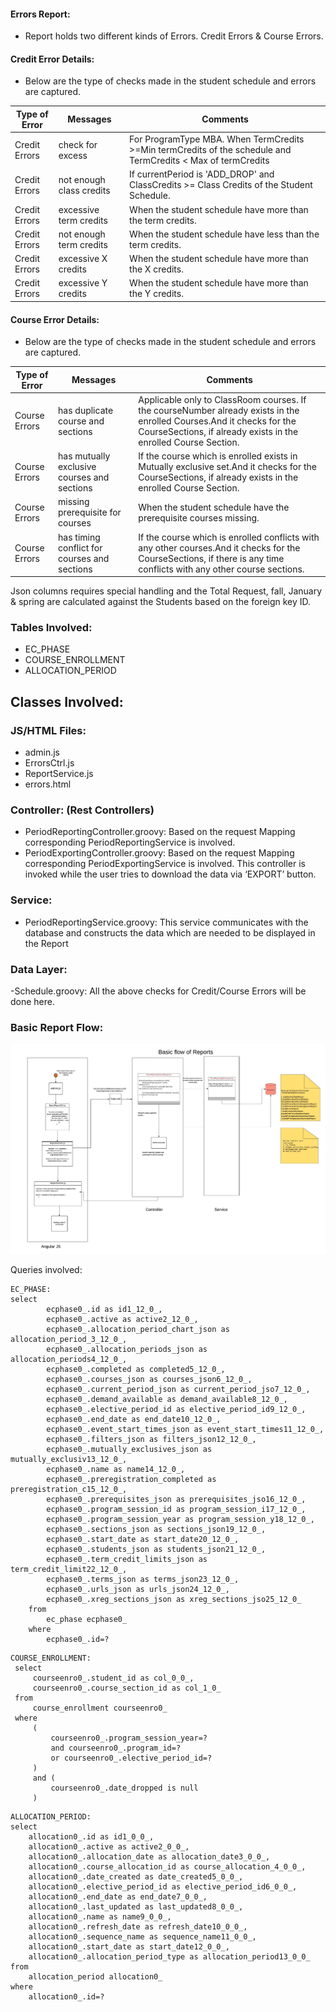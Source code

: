 #### Errors Report:
-	Report holds two different kinds of Errors. Credit Errors & Course Errors.

#### Credit Error Details: 
- Below are the type of checks made in the student schedule and errors are captured.

|Type of Error|Messages|Comments|
|--------------------- |--------------------- |-----------------|
|Credit Errors         | check for excess     | For ProgramType MBA. When TermCredits >=Min termCredits of the schedule and TermCredits < Max of termCredits
|Credit Errors         |not enough class credits|If currentPeriod is 'ADD_DROP' and ClassCredits >= Class Credits of the Student Schedule.   
|Credit Errors         |excessive term credits|When the student schedule have more than the term credits.
|Credit Errors         |not enough term credits|When the student schedule have less than the term credits.
|Credit Errors         |excessive X credits|When the student schedule have more than the X credits.
|Credit Errors         |excessive Y credits|When the student schedule have more than the Y credits.
                                               
#### Course Error Details: 
- Below are the type of checks made in the student schedule and errors are captured.

|Type of Error|Messages|Comments|
|--------------------- |--------------------- |-----------------|
|Course Errors         | has duplicate course and sections| Applicable only to ClassRoom courses. If the courseNumber already exists in the enrolled Courses.And it checks for the CourseSections, if already exists in the enrolled Course Section.
|Course Errors           |has mutually exclusive courses and sections |If the course which is enrolled exists in Mutually exclusive set.And it checks for the CourseSections, if already exists in the enrolled Course Section.
|Course Errors           |missing prerequisite for courses|When the student schedule have the prerequisite courses missing.
|Course Errors           |has timing conflict for courses and sections|If the course which is enrolled conflicts with any other courses.And it checks for the CourseSections, if there is any time conflicts with any other course sections.

Json columns requires special handling and the Total Request, fall, January & spring are calculated against the Students based on the foreign key ID.
### Tables Involved:
-	EC_PHASE
-	COURSE_ENROLLMENT
-	ALLOCATION_PERIOD

## Classes Involved:
### JS/HTML Files:
- admin.js
- ErrorsCtrl.js
- ReportService.js
- errors.html

### Controller: (Rest Controllers)
- PeriodReportingController.groovy:
      Based on the request Mapping corresponding PeriodReportingService is involved.
- PeriodExportingController.groovy:
      Based on the request Mapping corresponding PeriodExportingService is involved. 
      This controller is invoked while the user tries to download the data via ‘EXPORT’ button.

### Service:
-	PeriodReportingService.groovy:
      This service communicates with the database and constructs the data which are needed to be displayed in the Report

### Data Layer:
-Schedule.groovy:
    All the above checks for Credit/Course Errors will be done here.

### Basic Report Flow:

![Alt text](https://raw.githubusercontent.com/swathijayaseelan/ECToolKit-Documentation/master/BasicReportFloe.png?_sm_au_=i4sfNDn0HvvfvS2k "Basic Report Flow")

Queries involved:
```
EC_PHASE:
select
        ecphase0_.id as id1_12_0_,
        ecphase0_.active as active2_12_0_,
        ecphase0_.allocation_period_chart_json as allocation_period_3_12_0_,
        ecphase0_.allocation_periods_json as allocation_periods4_12_0_,
        ecphase0_.completed as completed5_12_0_,
        ecphase0_.courses_json as courses_json6_12_0_,
        ecphase0_.current_period_json as current_period_jso7_12_0_,
        ecphase0_.demand_available as demand_available8_12_0_,
        ecphase0_.elective_period_id as elective_period_id9_12_0_,
        ecphase0_.end_date as end_date10_12_0_,
        ecphase0_.event_start_times_json as event_start_times11_12_0_,
        ecphase0_.filters_json as filters_json12_12_0_,
        ecphase0_.mutually_exclusives_json as mutually_exclusiv13_12_0_,
        ecphase0_.name as name14_12_0_,
        ecphase0_.preregistration_completed as preregistration_c15_12_0_,
        ecphase0_.prerequisites_json as prerequisites_jso16_12_0_,
        ecphase0_.program_session_id as program_session_i17_12_0_,
        ecphase0_.program_session_year as program_session_y18_12_0_,
        ecphase0_.sections_json as sections_json19_12_0_,
        ecphase0_.start_date as start_date20_12_0_,
        ecphase0_.students_json as students_json21_12_0_,
        ecphase0_.term_credit_limits_json as term_credit_limit22_12_0_,
        ecphase0_.terms_json as terms_json23_12_0_,
        ecphase0_.urls_json as urls_json24_12_0_,
        ecphase0_.xreg_sections_json as xreg_sections_jso25_12_0_
    from
        ec_phase ecphase0_
    where
        ecphase0_.id=?
```
```
COURSE_ENROLLMENT:
 select
     courseenro0_.student_id as col_0_0_,
     courseenro0_.course_section_id as col_1_0_
 from
     course_enrollment courseenro0_
 where
     (
         courseenro0_.program_session_year=?
         and courseenro0_.program_id=?
         or courseenro0_.elective_period_id=?
     )
     and (
         courseenro0_.date_dropped is null
     )
```
```
ALLOCATION_PERIOD:
select
    allocation0_.id as id1_0_0_,
    allocation0_.active as active2_0_0_,
    allocation0_.allocation_date as allocation_date3_0_0_,
    allocation0_.course_allocation_id as course_allocation_4_0_0_,
    allocation0_.date_created as date_created5_0_0_,
    allocation0_.elective_period_id as elective_period_id6_0_0_,
    allocation0_.end_date as end_date7_0_0_,
    allocation0_.last_updated as last_updated8_0_0_,
    allocation0_.name as name9_0_0_,
    allocation0_.refresh_date as refresh_date10_0_0_,
    allocation0_.sequence_name as sequence_name11_0_0_,
    allocation0_.start_date as start_date12_0_0_,
    allocation0_.allocation_period_type as allocation_period13_0_0_
from
    allocation_period allocation0_
where
    allocation0_.id=?
```

